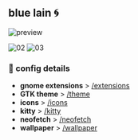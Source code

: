 ## blue lain 🌀

![preview](/01.png)

![02](/02.png) ![03](/03.png)



### 🐧 config details
- **gnome extensions** > [/extensions](/my-linux-rice/gnome/blue-lain/config-files/extensions/)
- **GTK theme** > [/theme](/my-linux-rice/gnome/blue-lain/config-files/themes/)
- **icons** > [/icons](/my-linux-rice/gnome/blue-lain/config-files/icons/)
- **kitty** > [/kitty](/my-linux-rice/gnome/blue-lain/config-files/kitty/)
- **neofetch** > [/neofetch](/my-linux-rice/gnome/blue-lain/config-files/neofetch/)
- **wallpaper** > [/wallpaper](/my-linux-rice/gnome/blue-lain/config-files/wallpaper.png)